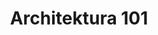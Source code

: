 ---
title: "Architektura 101"
type: "training"
layout: "single"
url: "/szkolenia/architektura-101/"
description: "Szkolenie Architektura 101 - fundamenty architektury IT w praktyce. Łukasz Kałużny uczy wzorców systemów, security, networking, Kubernetes CNCF przez Architecture Kata. Dla programistów i inżynierów IT."
keywords: "architektura it, architektura systemów, software architecture, architecture kata, kubernetes cncf, cloud architecture, microservices, system design, wzorce architektury, szkolenie architektura, łukasz kałużny, patoarchitekci"
---